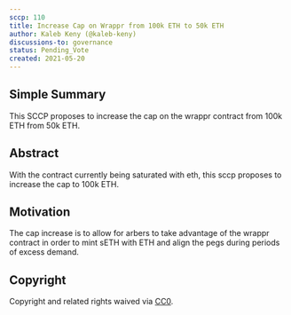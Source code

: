 ```yaml
---
sccp: 110
title: Increase Cap on Wrappr from 100k ETH to 50k ETH
author: Kaleb Keny (@kaleb-keny)
discussions-to: governance
status: Pending_Vote
created: 2021-05-20
---
```


<!--You can leave these HTML comments in your merged SCCP and delete the visible duplicate text guides, they will not appear and may be helpful to refer to if you edit it again. This is the suggested template for new SCCPs. Note that an SCCP number will be assigned by an editor. When opening a pull request to submit your SCCP, please use an abbreviated title in the filename, `sccp-draft_title_abbrev.md`. The title should be 44 characters or less.-->

## Simple Summary

<!--"If you can't explain it simply, you don't understand it well enough." Provide a simplified and layman-accessible explanation of the SCCP.-->

This SCCP proposes to increase the cap on the wrappr contract from 100k ETH from 50k ETH.

## Abstract

<!--A short (~200 word) description of the variable change proposed.-->

With the contract currently being saturated with eth, this sccp proposes to increase the cap to 100k ETH.

## Motivation

<!--The motivation is critical for SCCPs that want to update variables within Synthetix. It should clearly explain why the existing variable is not incentive aligned. SCCP submissions without sufficient motivation may be rejected outright.-->

The cap increase is to allow for arbers to take advantage of the wrappr contract in order to mint sETH with ETH and align the pegs during periods of excess demand.

## Copyright

Copyright and related rights waived via [CC0](https://creativecommons.org/publicdomain/zero/1.0/).
